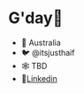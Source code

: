 # G'day👋
- 📍 Australia
- 🐦 @itsjusthaif
- 🕸 TBD
- 🔗[Linkedin](https://www.linkedin.com/in/mohammedhaif/)
